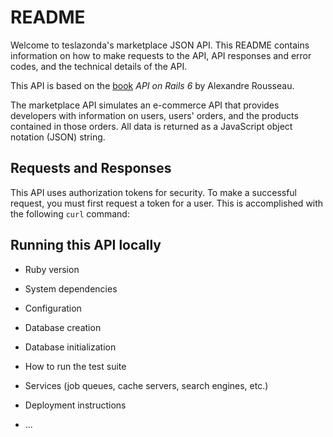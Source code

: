 # README
Welcome to teslazonda's marketplace JSON API. This README contains information on how to make requests to the API,
API responses and error codes, and the technical details of the API.

This API is based on the [book](https://github.com/madeindjs/api_on_rails) *API on Rails 6* by Alexandre Rousseau.

The marketplace API simulates an e-commerce API that provides developers with information on users, users' orders, and the products contained in those orders. All data is returned as a JavaScript object notation (JSON) string.

## Requests and Responses
This API uses authorization tokens for security. To make a successful request, you must first request a token for a user. This is accomplished with the following ```curl``` command:



## Running this API locally
* Ruby version

* System dependencies

* Configuration

* Database creation

* Database initialization

* How to run the test suite

* Services (job queues, cache servers, search engines, etc.)

* Deployment instructions

* ...
